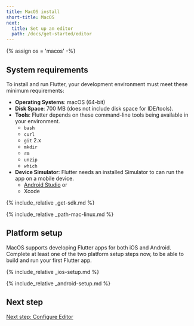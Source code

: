 ```yaml
---
title: MacOS install
short-title: MacOS
next:
  title: Set up an editor
  path: /docs/get-started/editor
---
```


{% assign os = 'macos' -%}

## System requirements

To install and run Flutter, your development environment must meet these minimum requirements:

- **Operating Systems**: macOS (64-bit)
- **Disk Space**: 700 MB (does not include disk space for IDE/tools).
- **Tools**: Flutter depends on these command-line tools being available in your environment.
  - `bash`
  - `curl`
  - `git` 2.x
  - `mkdir`
  - `rm`
  - `unzip`
  - `which`
- **Device Simulator**: Flutter needs an installed Simulator to can run the app on a mobile device.
  - [Android Studio]( https://developer.android.com/studio) or
  - Xcode

{% include_relative _get-sdk.md %}

{% include_relative _path-mac-linux.md %}

## Platform setup

MacOS supports developing Flutter apps for both iOS and Android. Complete at
least one of the two platform setup steps now, to be able to build and run your
first Flutter app.

{% include_relative _ios-setup.md %}

{% include_relative _android-setup.md %}

## Next step

[Next step: Configure Editor](/docs/get-started/editor)
